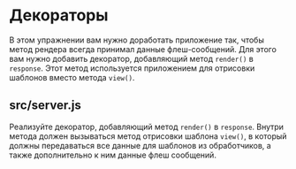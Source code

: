# Декораторы

В этом упражнении вам нужно доработать приложение так, чтобы метод рендера всегда принимал данные флеш-сообщений. Для этого вам нужно добавить декоратор, добавляющий метод `render()` в `response`. Этот метод используется приложением для отрисовки шаблонов вместо метода `view()`.

## src/server.js

Реализуйте декоратор, добавляющий метод `render()` в `response`. Внутри метода должен вызываться метод отрисовки шаблона `view()`, в который должны передаваться все данные для шаблонов из обработчиков, а также дополнительно к ним данные флеш сообщений.
